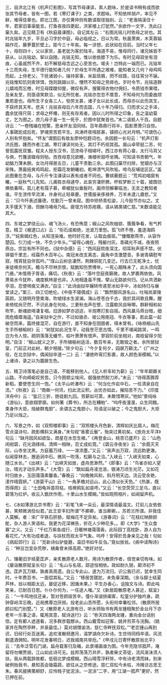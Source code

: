 <!-- { "loadSidebar": true } -->
三、自洪北江有《机声灯影图》，写其节母课读，索人题咏，於是读书稍有成而欲张其节母者，皆有一图，若《寒灯课子》之类，求题咏。不知依样胡卢，率见不鲜，难得佳章也。即北江图，亦仅黄仲则有数语取径独别，云：“老渔隔溪住十年，君家旧事渠能言。打鱼夜夜四更起，洪家楼上灯犹然。”余欲作一文字，洗此臼窠久矣。近见精卫有《秋庭晨课图》，自记其左云：“右图兆铭儿时依母之状也。其时兆铭年九岁，平旦必习字於中庭，母必临视之，日以为常。秋晨萧爽，木芙蓉娟娟作花，藤萝蔓於壁上。距今三十年矣。每一涉想，此状如在目前。当时父年七十，母则四十，父以家贫，虽老犹为客於陆丰。海道不易，惟母同行，诸兄姊皆不获从，以兆铭幼，挈以自随。兆铭无知，惟以依依膝下为乐。有时见母寂坐有泪痕，心虽戚然不齐，初不解慈母念远之心至苦也。嗟夫！岂特此一端而已。兆铭年十三而失母，生平德行能知者几何？於母生平所遇之艰难，能知者又几何？母鸡鸣而起，上侍老父，下抚诸弱小，操持家事，米盐琐屑，罔不综聂，往往宵分不寐。兆铭惟知饥则索饼饵，饱则跳踉以乐，懵然不知母之劳瘁也。岁时令节，兆铭逐群儿嬉戏而忘倦，时见母蹀躞仰屋，微叹有声，搜箧得衣物付佣妇，令质钱市果喂，及亲友至，则亟语笑款洽，似无所忧者。兆铭亦忽忽不厝意，不知母何为而委曲烦重若是也。母所生子女各三人，劬劳太甚，诸子女以此长成，而母亦以此伤其生，不获终其天年。悲夫！兆铭丧母后六年而去国，凡十年乃得归。归而求父之手泽，蠹余犹得尺简；求母之杯椿，则无有存焉者。因以儿时所得之印象，告之温幼菊丈，乞为图之。庶几母子虽一生一死乎，於图中犹聚首也。”末二语抵人干百。自题诗云：“一卷残编在短檠，思亲怀友泪同倾。百年鼎鼎行将半，孤影萧萧只自惊。人事蹉跎成后死，梦魂劳苦若平生。风涛终夜喧胚甚，镇把心光对月明。”可谓伤心人别有怀抱矣。“怀友”谓图后有故友廖仲恺题词也。余因题一长句云：“机声灯影洪氏图，踵而作者江湖。寒灯课读何处无，其灯不朽视其孤。眉山卓荦挺二苏，何曾孤露抚双雏。程夫人授东汉书，范滂母子相嗟吁。西江亦有蒋心畲，太行马背父与俱，竹篾波磔母则劬。孜孜母意兄欲睡，谯楼听鼓呼坐隅。可知读书贵朝气，年幼脑力薄未腴。女功月得册五日，儿童不责勤三余。此图臼窠尽扫除，党锢亦与汉宋殊。萧晨挹爽鸡鸣起，拒霜花发朝曦初。乾坤清气风吹垢，啼鸟反哺徒区区。”盖此图重在念母，与斤斤专注课读以表有成者不同也。曹缤蘅题云：“荒鸡初唱窗有曦，一庭秋气儿先知。儿甫胜衣母遽夺，此哀穷凄肝脾。杯桩梦断三十载，披图彷佛依春晖。孤儿老有孺子慕，牵裾犹似垂髫时。画师但解摹临池，无言之教知者谁。平生滂传早流涕，许身何止轻皋夔。世儒报亲侈禄养，万羊未逮儿聋悲。”又云：“只今阡表述庸德，忧勤万一曾未窥。图中矫矫青松姿，儿今励节亦似之。丈夫手援天下溺，但酬乌哺毋乃私。疲氓方待苏疮痍，请从锡类铺仁慈。”末数语能见其大。

四、东坡之梦绕云山、魂飞汤火，有恐怖意；椒山之风吹枷锁、簇簇争看，有气矜意。精卫《被逮口占》云：“衔石成痴绝，沧波万里愁。孤飞终不倦，羞逐海鸥浮。”“姹紫嫣红色，从知渲染难。他时好花发，认取血痕斑。”“慷慨歌燕市，从容作楚囚。引刀成一快，不负少年头。”“留得心魂在，残躯付灰。青磷光不减，夜夜照燕台。宗旨有所不同也。《狱中杂感》云：“西风庭院夜深沈，彻耳秋声感不禁。伏驿骝千里志，经霜乔木百年心。南冠未改支离态，画角中含激楚音。多谢青磷慰岑寂，残宵犹自伴孤吟。”“煤山云树总凄然，荆棘铜驼几变迁。行去已无乾净土，忧来徒唤奈何天。瞻乌不尽林宗恨，赋鹏知伤贾傅年。一死心期殊未了，此头须向国门悬。”末借用子胥语，痛切。《秋夜》云：“落叶空庭夜籁微，故人梦裹两依依。风萧易水今犹昨，魂度枫林是也非。入地相逢虽不愧，擘山无路欲何归。记从共洒新亭泪，忍使啼痕又满衣。”自注：“此诗由狱卒辗转传递至冰如手中，冰如持归与展堂读之。”案三、四工切绝伦。《中夜不寝偶成》云：“飘然御风游名山，吐嗡岚翠陵孱颜。又随明月堕束海，吹嘘绿水生波澜。海山苍苍白千古，我於其间歌且舞。醒来倚枕尚茫然，不识此身在何处。三更秋虫声在壁，泣露欷风自啾唧。群鼾相和如吹竿，断魂欲啼凄复咽。旧游如梦亦迢迢，半炮寒灯影自摇。西风羸马燕台暗，细雨危樯瘴海遥。”自来狱中之作，不过如骆丞、坡公用南冠、牛衣等事，若此篇一起破空而来，篇终接混茫，自在游行，直不知身在囹圄者，得未曾有。《咏杨椒山先生手所植榆树》云：“树犹如此况生平，动我苍茫思古情。千里不堪闻路哭，一鸣岂为令人惊。疏阴落落无蟠节，枯叶萧萧有恨声。寥寂阶前坐相对，南枝留得夕阳明。”自注：“椒山就义之岁，手所植榆树适活，数百年来，无敢毁之者。余所居狱室，门前正对此树，朝夕相接。”除夕句云：“今夕复何夕，园扉万籁沈。”《广州之役，在北京狱中，偶闻狱卒道一二》云：“凄绝昨宵灯影裹，故人颜色渐模糊。”以上诸诗，录之以为圜扉生色。

五、精卫诗落笔必是自己语，不能移到他人。《见人析车轮为薪》云：“年年颠蹶关山路，不向崎岖叹劳苦。只今困顿尘埃间，倔强依然耐刀斧。”末云：“待得蒸腾荐新稻，要使苍生同一饱。”《太平山听瀑布》云：“何当化作岩中石，一任清泉自在流。”《秋夜》云：“商飙一何讯，扫此流尘积。丛忧亦如此，摧陷苦不力。”《印度洋舟中》云：“肱已三折，肠徒剧九回。劳薪如可蒸，未敢惜寒灰。”他如“景纯咏《游仙》，意欲翔寥廓。如何著《葬书》，所志在糟粕”、“呜呼夜漫漫，众生同黯。束身作大炬，烛破群鬼胆”，余谓古之鬼胆小，险语足以破之；今之鬼胆大，大炬乃足以烛之。

六、写景之作，如《双照楼即事》云：“双照楼头月色新，清辉如庆比肩人。梅花雪点温诗句，疏影横斜又满身。”末句视“香雾云鬟”，殆突过黄初矣。《放舟太平洋》句云：“缺月因风如欲坠，疏星在水忽生棱。”《再登金山，桃杏已盛开》云：“山色闲绀碧，花光涵绛绯。清辉一相映，百丈成虹霓。”《碧云寺夜坐》云：“余霞灭天际，山寺坐沈黑。方庭蓄万绿，一一泼浓墨。”又云：“泉声出万寂，流远韵更澈。似闻穿林去，邂逅涧中石。微风一吹荡，松籁与之洽。”入峡云：“入峡天如束，心随江水长。”《出峡》云：“出峡天如放，虚舟思渺然。”《即事》云：“鸟雀亦如人望治，晴光才动乐声多。”《大雪》云：“飘如扁舟凌沧浪，银涛万顷生光茫。又如花时归故乡，玉田蔼蔼素馨香。”春晚云：“向晚微风和，斜月明天边。流云受余艳，漾作晴霞妍。”《游莫干山》云：“一角茅檐对远山，此心清似长天色。”《热甚，既而得雨》云：“土田龟坼苗将枯，桔槔鸦轧如哀呼。”又云：“长空荧荧三足乌，直以碧落为红炉。收云入甑炊作雨，十里山水生模糊。”皆如观照相片，如闻留声机。

七、《冰如薄游北京书寄》云：“彩笔飞来一朵云，最深情语最温文。灯前儿女依依甚，笑颊微涡恰似君。”此王安丰妇所谓“不卿卿，谁当卿卿。，苏若兰所谓。非我佳人莫解。者：宋广平铁石肝肠，赋梅花不足异矣。《游春词》云：“花枝红映醉颜酡，杂人游人笑语和。我更为花深祷告，折花人少种花多。。即《大学》“生众食寡”之义。又云：“千红万紫各成行，日暖林塘蔼蔼香。此际园丁高枕卧，游人自为看花忙。”大有功成者退，与扶杖而观太平气象。呜呼！安得於吾身亲见之哉！句如《病起郊行》云：“觅新诗似驴旋磨，温旧书如牛反刍。”竟似放翁。《病中读陶诗》云：“种豆岂宜杂荒秽，植桑曾未择高原。”绝好对仗。

八、镶蘅旧岁结夏匡庐，亲炙散原老人数月，用诗为散原作者，倍觉亲切有味。如《屡诣散原赋呈长句》云：“名山与名宿，踪迹恒相依。政如耐久朋，颠沛初不违。匡庐瓦万鳞，孰者真周遗。自公专此山，遂为万流归。识公我已迟，犹幸生同时。十年费百书，一面偿其私。”又云：“移居苦蹉跎，未免辜深期。（余与醇士结夏芦林，翁以相距太远，屡促近移，因循未果。）平生办香心，诅独文与诗。即此吨笑亲，已耐百日思。仆仆尔何为，一任途人嗤。”又《新居距散原老人甚近，赋呈》云：“一牛鸣地往还亲，暂对苍颜祓苦辛。僮仆渐谙排阖客，松篁分护独吟身。疏钟穿岭浑忘晚，近局携尊岂厌频。投老此山吾所愿，头衔何幸署松邻。（散原所居颜曰松门别墅。”）又《散原老人北游有日，听水师贻书有两龙锺相聚於金台月下亦老年一乐事之语，辄用其意，赋诗送行》云：“弥天四海两龙锺，重向金台话别惊。定有都人遮道看，况多群彦载醪从。西山戴雪如迎客，姚井煎茶与浣胸。（姚家井在陶然亭畔，井泉最佳。）莫对胡僧谕浩，慈仁寺畔抚双松。”“老恋锺山再到迟，旧经行处百迷离。追欢淮榭频邀月，温梦湖舟欠补诗。生世待同绉卒语，风流剩遣酒佣知。明年花发春明日，迟我城南共举卮。”《甲戌元日寄怀散原翁北平》云：“去年泛雪石门湖，扁舟载客归及晡，此景堪画谁为图。今年充隐邻菰芦，淹留将勿嘲贾胡，江山如此诗可无。兹邦荡荡万井庐，孰者柴丈茶徒，流风渐沫须人扶。我从两载辞故都，低徊北梦成模糊。西山晴雪浮轩除，中有诗老清而妹。别来破例贻我书，悬知高会锄霜蔬，欲往从之奈修途。慈仁双松今未枯，冷摊访古思王朱。春风披拂荑柳舒，应怜贱子犹泥涂。一泥涂”二字，用“江湖一菰芦”更好，然已押在前。

